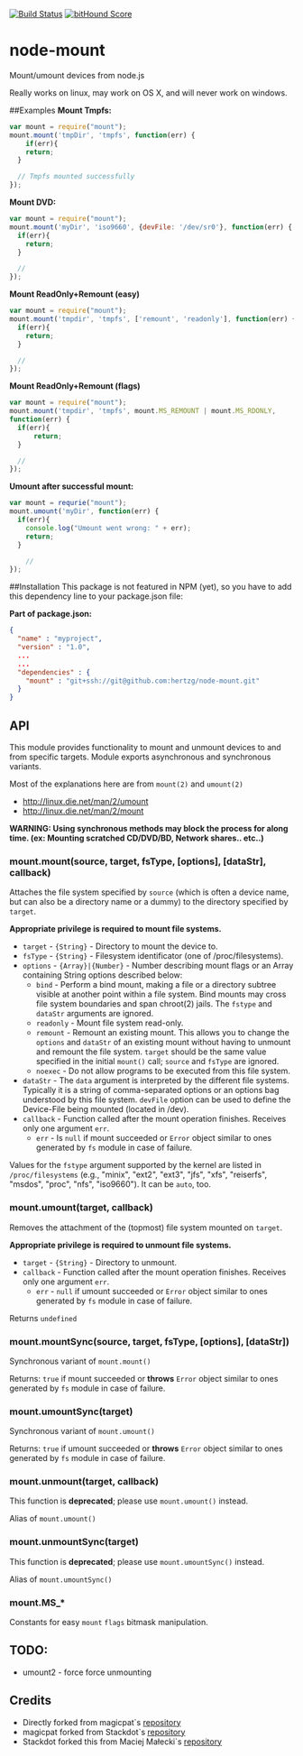 [![Build Status](https://travis-ci.org/NodeOS/nodeos-mount.svg?branch=master)](https://travis-ci.org/NodeOS/nodeos-mount)
[![bitHound Score](https://www.bithound.io/NodeOS/nodeos-mount/badges/score.svg)](https://www.bithound.io/NodeOS/nodeos-mount)

# node-mount

Mount/umount devices from node.js

Really works on linux, may work on OS X, and will never work on windows.

##Examples
**Mount Tmpfs:**
```javascript
var mount = require("mount");
mount.mount('tmpDir', 'tmpfs', function(err) {
	if(err){
    return;
  }

  // Tmpfs mounted successfully
});
```

**Mount DVD:**
```javascript
var mount = require("mount");
mount.mount('myDir', 'iso9660', {devFile: '/dev/sr0'}, function(err) {
  if(err){
    return;
  }

  //
});
```

**Mount ReadOnly+Remount (easy)**
```javascript
var mount = require("mount");
mount.mount('tmpdir', 'tmpfs', ['remount', 'readonly'], function(err) {
  if(err){
    return;
  }

  //
});
```

**Mount ReadOnly+Remount (flags)**
```javascript
var mount = require("mount");
mount.mount('tmpdir', 'tmpfs', mount.MS_REMOUNT | mount.MS_RDONLY,
function(err) {
  if(err){
      return;
  }

  //
});
```

**Umount after successful mount:**
```javascript
var mount = requrie("mount");
mount.umount('myDir', function(err) {
  if(err){
    console.log("Umount went wrong: " + err);
    return;
  }

	//
});
```

##Installation
This package is not featured in NPM (yet), so you have to add this dependency
line to your package.json file:

**Part of package.json:**
```json
{
  "name" : "myproject",
  "version" : "1.0",
  ...
  ...
  "dependencies" : {
    "mount" : "git+ssh://git@github.com:hertzg/node-mount.git"
  }
}
```
## API
This module provides functionality to mount and unmount devices to and from
specific targets. Module exports asynchronous and synchronous variants.

Most of the explanations here are from `mount(2)` and `umount(2)`

* http://linux.die.net/man/2/umount
* http://linux.die.net/man/2/mount

**WARNING: Using synchronous methods may block the process for along time. (ex:
  Mounting scratched CD/DVD/BD, Network shares.. etc..)**

### mount.mount(source, target, fsType, [options], [dataStr], callback)

Attaches the file system specified by `source` (which is often a device name,
but can also be a directory name or a dummy) to the directory specified by
`target`.

**Appropriate privilege is required to mount file systems.**

* `target` - `{String}` - Directory to mount the device to.
* `fsType` - `{String}` - Filesystem identificator (one of /proc/filesystems).
* `options` - `{Array}|{Number}` - Number describing mount flags or an Array
	containing String options described below:
  - `bind` - Perform a bind mount, making a file or a directory subtree visible
		at another point within a file system. Bind mounts may cross file system
		boundaries and span chroot(2) jails. The `fstype` and `dataStr` arguments
		are ignored.
  - `readonly` - Mount file system read-only.
  - `remount` - Remount an existing mount. This allows you to change the
		`options` and `dataStr` of an existing mount without having to unmount and
		remount the file system. `target` should be the same value specified in the
		initial `mount()` call; `source` and `fsType` are ignored.
  - `noexec` - Do not allow programs to be executed from this file system.
* `dataStr` - The `data` argument is interpreted by the different file systems.
	Typically it is a string of comma-separated options or an options bag
	understood by this file system. `devFile` option can be used to define the
	Device-File being mounted (located in /dev).
* `callback` - Function called after the mount operation finishes. Receives only
	one argument `err`.
  * `err` - Is `null` if mount succeeded or `Error` object similar to ones
		generated by `fs` module in case of failure.

Values for the `fstype` argument supported by the kernel are listed in
`/proc/filesystems` (e.g., "minix", "ext2", "ext3", "jfs", "xfs", "reiserfs",
"msdos", "proc", "nfs", "iso9660"). It can be `auto`, too.


### mount.umount(target, callback)
Removes the attachment of the (topmost) file system mounted on `target`.

**Appropriate privilege is required to unmount file systems.**

* `target` - `{String}` - Directory to unmount.
* `callback` - Function called after the mount operation finishes. Receives only
	one argument `err`.
    * `err` -  `null` if umount succeeded or `Error` object similar to ones
			generated by `fs` module in case of failure.

Returns `undefined`

### mount.mountSync(source, target, fsType, [options], [dataStr])
Synchronous variant of `mount.mount()`

Returns: `true` if mount succeeded or **throws** `Error` object similar to ones
generated by `fs` module in case of failure.

### mount.umountSync(target)
Synchronous variant of `mount.umount()`

Returns: `true` if umount succeeded or **throws** `Error` object similar to ones
generated by `fs` module in case of failure.

### mount.unmount(target, callback)
This function is **deprecated**; please use `mount.umount()` instead.

Alias of `mount.umount()`

### mount.unmountSync(target)
This function is **deprecated**; please use `mount.umountSync()` instead.

Alias of `mount.umountSync()`

### mount.MS_*
Constants for easy `mount` `flags` bitmask manipulation.

## TODO:
- umount2 - force force unmounting

## Credits
- Directly forked from magicpat`s [repository](https://github.com/magicpat/node-mount)
- magicpat forked from Stackdot`s [repository](https://github.com/stackdot/node-mount)
- Stackdot forked this from Maciej Małecki`s [repository](https://github.com/mmalecki/node-mount)
